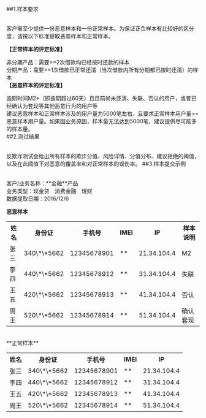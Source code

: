 ##1.样本要求

<br>客户需至少提供一份恶意样本和一份正常样本。为保证正负样本有比较好的区分度，请按以下标准提取恶意样本和正常样本。

**【正常样本的评定标准】**<br>

非分期产品：需要>=2次借款均已经按时还款的样本<br>
分期产品：需要>=1次借款已正常还清（当次借款内所有分期都已按时还清）的样本<br>
**【恶意样本的评定标准】**<br>

逾期时间M2+（即逾期超过60天）且目前尚未还清、失联、否认的用户，或者已经确认为套现等其他恶意行为的用户等<br>
建议恶意样本和正常样本涉及的用户量为5000笔左右，且要求正常样本用户量>=恶意样本用户量。如果因业务原因，样本量无法达到5000笔，建议提供尽可能多的样本量。<br>
##2.测试结果

<br>反欺诈测试会给出所有样本的欺诈分值、风险详情、分值分布、建议拒绝的阈值，以及在此阈值下对恶意的覆盖率和对正常样本的误伤率。
##3.样本提交示例

<br>客户/业务名称：\*\*金融\*\*产品<br>
业务类型：现金贷　消费金融　理财　<br>
数据提取日期：2016/12/6<br>

**恶意样本**<br>

<table class="t">
<th><b>姓名</b>
</th><th> <b>身份证</b>
</th><th> <b>手机号</b>
</th><th><b>IMEI</b>
</th><th> <b>IP</b>
</th><th> <b>样本说明</b>
</th>
<tr>
<td> 张三
</td><td> 340\*\*5662
</td><td> 12345678901
</td><td> **
</td><td> 21.34.104.4
</td><td> M2
</td></tr>
<tr>
<td> 李四
</td><td> 440\*\*5662
</td><td> 12345678912
</td><td> **
</td><td> 31.34.104.4
</td><td> 失联
</td></tr>
<tr>
<td> 王五
</td><td> 420\*\*5662
</td><td> 12345678913
</td><td> **
</td><td> 41.34.104.4
</td><td> 否认
</td></tr>
<tr>
<td> 周王
</td><td> 520\*\*5662
</td><td> 12345678914
</td><td> **
</td><td> 51.34.104.4
</td><td> 确认套现
</td></tr></tbody></table>

<br>
**正常样本**

<table class="t">
<th><b>姓名</b>
</th><th> <b>身份证</b>
</th><th> <b>手机号</b>
</th><th><b>IMEI</b>
</th><th> <b>IP</b>
</th>
<tr>
<td> 张三
</td><td> 340\*\*5662
</td><td> 12345678901
</td><td> **
</td><td> 21.34.104.4
</td></tr>
<tr>
<td> 李四
</td><td> 440\*\*5662
</td><td> 12345678912
</td><td> **
</td><td> 31.34.104.4
</td></tr>
<tr>
<td> 王五
</td><td> 420\*\*5662
</td><td> 12345678913
</td><td> **
</td><td> 41.34.104.4
</td></tr>
<tr>
<td> 周王
</td><td> 520\*\*5662
</td><td> 12345678914
</td><td> **
</td><td> 51.34.104.4
</td></tr></tbody></table>
